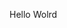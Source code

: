Hello Wolrd







































































































































































































































































































































































































































































































































































































































































































































































































































































































































































































































































































































































































































































































































































































































































































































































































































































































































































































































































































































































































































































































































































































































































































































































































































































































































































































































































































































































































































































































































































































































































































































































































































































































































































































































































































































































































































































































































































































































































































































































































































































































































































































































































































































































































































































































































































































































































































































































































































































































































































































































































































































































































































































































































































































































































































































































